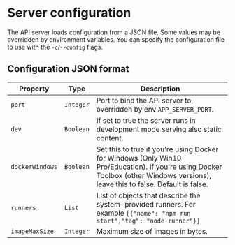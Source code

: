 
# Server configuration

The API server loads configuration from a JSON file. Some values may be overridden by
environment variables. You can specify the configuration file to use with the `-c`/`--config` flags.

## Configuration JSON format

| Property | Type | Description |
| --- | --- | --- |
| `port` | `Integer` | Port to bind the API server to, overridden by env `APP_SERVER_PORT`. |
| `dev` | `Boolean` | If set to true the server runs in development mode serving also static content. |
| `dockerWindows` | `Boolean` | Set this to true if you're using Docker for Windows (Only Win10 Pro/Education). If you're using Docker Toolbox (other Windows versions), leave this to false. Default is false. |
| `runners` | `List` | List of objects that describe the system-provided runners. For example `[{"name": "npm run start","tag": "node-runner"}]` |
| `imageMaxSize` | `Integer` | Maximum size of images in bytes. |
